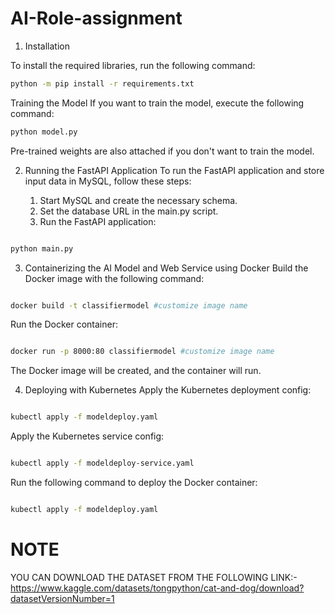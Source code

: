 # AI-Role-assignment
1. Installation

To install the required libraries, run the following command:

```bash
python -m pip install -r requirements.txt
```
Training the Model
If you want to train the model, execute the following command:

```bash
python model.py
```
Pre-trained weights are also attached if you don't want to train the model.

2. Running the FastAPI Application
To run the FastAPI application and store input data in MySQL, follow these steps:

      1. Start MySQL and create the necessary schema.
      2. Set the database URL in the main.py script.
      3. Run the FastAPI application:
```bash

python main.py
```
3. Containerizing the AI Model and Web Service using Docker
Build the Docker image with the following command:

```bash

docker build -t classifiermodel #customize image name
```
Run the Docker container:

```bash

docker run -p 8000:80 classifiermodel #customize image name
```
The Docker image will be created, and the container will run.

4. Deploying with Kubernetes
Apply the Kubernetes deployment config:
```bash

kubectl apply -f modeldeploy.yaml
```
Apply the Kubernetes service config:
```bash

kubectl apply -f modeldeploy-service.yaml
```
Run the following command to deploy the Docker container:
```bash

kubectl apply -f modeldeploy.yaml
```
# NOTE 

YOU CAN DOWNLOAD THE DATASET FROM THE FOLLOWING LINK:- https://www.kaggle.com/datasets/tongpython/cat-and-dog/download?datasetVersionNumber=1
